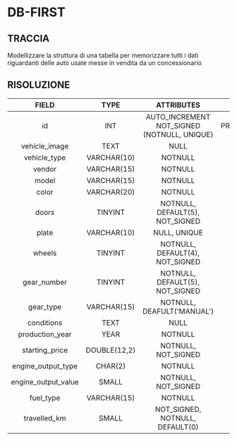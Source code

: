 # DB-FIRST

## TRACCIA

Modellizzare la struttura di una tabella per memorizzare tutti i dati riguardanti delle auto usate messe in vendita da un concessionario

## RISOLUZIONE

|        FIELD        |     TYPE     |                 ATTRIBUTES                  |    INDEX    |
| :-----------------: | :----------: | :-----------------------------------------: | :---------: |
|         id          |     INT      | AUTO_INCREMENT NOT_SIGNED (NOTNULL, UNIQUE) | PRIMARY_KEY |
|    vehicle_image    |     TEXT     |                    NULL                     |             |
|    vehicle_type     | VARCHAR(10)  |                   NOTNULL                   |             |
|       vendor        | VARCHAR(15)  |                   NOTNULL                   |             |
|        model        | VARCHAR(15)  |                   NOTNULL                   |             |
|        color        | VARCHAR(20)  |                   NOTNULL                   |             |
|        doors        |   TINYINT    |       NOTNULL, DEFAULT(5), NOT_SIGNED       |             |
|        plate        | VARCHAR(10)  |                NULL, UNIQUE                 |             |
|       wheels        |   TINYINT    |       NOTNULL, DEFAULT(4), NOT_SIGNED       |             |
|     gear_number     |   TINYINT    |       NOTNULL, DEFAULT(5), NOT_SIGNED       |             |
|      gear_type      | VARCHAR(15)  |         NOTNULL, DEAFULT('MANUAL')          |             |
|     conditions      |     TEXT     |                    NULL                     |             |
|   production_year   |     YEAR     |                   NOTNULL                   |             |
|   starting_price    | DOUBLE(12,2) |             NOTNULL, NOT_SIGNED             |             |
| engine_output_type  |   CHAR(2)    |                   NOTNULL                   |             |
| engine_output_value |    SMALL     |             NOTNULL, NOT_SIGNED             |             |
|      fuel_type      | VARCHAR(15)  |                   NOTNULL                   |             |
|    travelled_km     |    SMALL     |       NOT_SIGNED, NOTNULL, DEFAULT(0)       |             |
